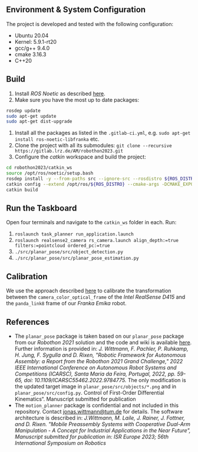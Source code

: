 ## Environment & System Configuration
The project is developed and tested with the following configuration:
* Ubuntu 20.04
* Kernel: 5.9.1-rt20
* gcc/g++ 9.4.0
* cmake 3.16.3
* C++20

## Build
1. Install *ROS Noetic* as described [here](http://wiki.ros.org/noetic/Installation/Ubuntu).
1. Make sure you have the most up to date packages:
```bash
rosdep update
sudo apt-get update
sudo apt-get dist-upgrade
```
1. Install all the packages as listed in the `.gitlab-ci.yml`, e.g. `sudo apt-get install ros-noetic-libfranka` etc.
1. Clone the project with all its submodules: `git clone --recursive https://gitlab.lrz.de/AM/robothon2023.git`
1. Configure the *catkin* workspace and build the project:
```bash
cd robothon2023/catkin_ws
source /opt/ros/noetic/setup.bash
rosdep install -y --from-paths src --ignore-src --rosdistro ${ROS_DISTRO}
catkin config --extend /opt/ros/${ROS_DISTRO} --cmake-args -DCMAKE_EXPORT_COMPILE_COMMANDS=ON -DCMAKE_BUILD_TYPE=Release
catkin build
```

## Run the Taskboard
Open four terminals and navigate to the `catkin_ws` folder in each. Run:
  1. `roslaunch task_planner run_application.launch`
  1. `roslaunch realsense2_camera rs_camera.launch align_depth:=true filters:=pointcloud ordered_pc:=true`
  1. `./src/planar_pose/src/object_detection.py`
  1. `./src/planar_pose/src/planar_pose_estimation.py`

## Calibration
We use the approach described [here](https://ros-planning.github.io/moveit_tutorials/doc/hand_eye_calibration/hand_eye_calibration_tutorial.html) to calibrate the transformation between the `camera_color_optical_frame` of the *Intel RealSense D415* and the `panda_link8` frame of our *Franka Emika* robot.

## References
* The `planar_pose` package is taken based on our `planar_pose` package from our *Robothon 2021* solution and the code and wiki is available [here](https://gitlab.lrz.de/AM/robothon2021). Further information is provided in: *J. Wittmann, F. Pachler, P. Ruhkamp, H. Jung, F. Sygulla and D. Rixen, "Robotic Framework for Autonomous Assembly: a Report from the Robothon 2021 Grand Challenge," 2022 IEEE International Conference on Autonomous Robot Systems and Competitions (ICARSC), Santa Maria da Feira, Portugal, 2022, pp. 59-65, doi: 10.1109/ICARSC55462.2022.9784775.*
The only modification is the updated target image in `planar_pose/src/objects/*.png` and in `planar_pose/src/config.py`.
Control of First-Order Differential Kinematics“. Manuscript submitted for publication
* The `motion_planner` package is confidential and not included in this repository. Contact jonas.wittmann@tum.de for details. The software architecture is described in: *J.Wittmann, M. Laile, J. Rainer, J. Fottner, and D. Rixen. "Mobile Preassembly Systems with Cooperative Dual-Arm Manipulation - A Concept for Industrial Applications in the Near Future", Manuscript submitted for publication in: ISR Europe 2023; 56th International Symposium on Robotics*

